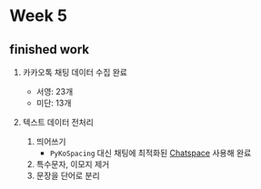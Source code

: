 # Week 5

## finished work
1. 카카오톡 채팅 데이터 수집 완료
   - 서영: 23개
   - 미단: 13개


2. 텍스트 데이터 전처리
   1. 띄어쓰기
         - ``PyKoSpacing`` 대신 채팅에 최적화된 [Chatspace](https://github.com/pingpong-ai/chatspace) 사용해 완료
   2. 특수문자, 이모지 제거
   3. 문장을 단어로 분리
